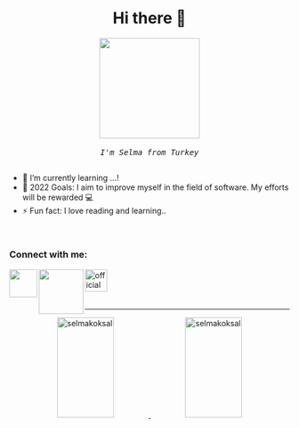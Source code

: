 <h1 align="center">Hi there 👋</h1>

<div align="center">
    <img src="https://media3.giphy.com/media/HEPwfdu6T6svpPE1eN/200.webp?cid=ecf05e47j99y9mlzfk42vy8ujkcf5ei98ztta9mkt7o8mwlm&rid=200.webp&ct=s"
        width="180px" />
    <br />
    <br />
    <samp> <i> I'm Selma from Turkey </i> </samp> 
</div>


##
- 🌱 I’m currently learning ...!
- 🥅 2022 Goals: I aim to improve myself in the field of software. My efforts will be rewarded 💻
- ⚡ Fun fact: I love reading and learning..
<br/>

<h3 align="left">Connect with me:</h3>
<a href="mailto:selmakoksal.1989@gmail.com" ><img width="50px" align="left" src="https://img.icons8.com/color/48/4a90e2/gmail.png"/>
<a href="https://app.patika.dev/Scone83"><img src="https://miro.medium.com/max/3150/2*TZeK0kyHTRHVv3gUi8BtQg.png" width="80px" align="left">
<a href="https://www.linkedin.com/in/selmakoksal/"><img src="https://www.freepnglogos.com/uploads/official-linkedin-logo----17.png" width="40px" alt="official linkedin logo "/>
<br/>
<br/>
<hr>

<div align="center">
<img src="https://github-readme-stats.vercel.app/api/top-langs?username=selmakoksal&show_icons=true&theme=radical&locale=en&layout=compact" alt="selmakoksal" width="45%" height="180" />
<img src="https://github-readme-stats.vercel.app/api?username=selmakoksal&show_icons=true&theme=radical" alt="selmakoksal" width="45%" height="180" />
</div>

